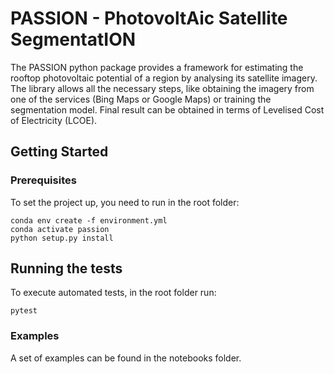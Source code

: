 # PASSION - PhotovoltAic Satellite SegmentatION

The PASSION python package provides a framework for estimating the rooftop photovoltaic potential of a region
by analysing its satellite imagery. The library allows all the necessary steps, like obtaining the
imagery from one of the services (Bing Maps or Google Maps) or training the segmentation model.
Final result can be obtained in terms of Levelised Cost of Electricity (LCOE).

## Getting Started


### Prerequisites

To set the project up, you need to run in the root folder:

```
conda env create -f environment.yml
conda activate passion
python setup.py install
```

## Running the tests

To execute automated tests, in the root folder run:

```
pytest
```

### Examples

A set of examples can be found in the notebooks folder.
